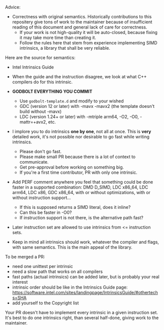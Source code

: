 Advice:

- Correctness with original semantics. Historically contributions to this repositery give tons of work to the maintainer because of insufficient reading of this document and general lack of care for correctness.
  * If your work is not high-quality it will be auto-closed, because fixing it may take more time than creating it.
  * Follow the rules here that stem from experience implementing SIMD intrinsics, a library that shall be very reliable.

Here are the source for semantics:
  - Intel Intrinsics Guide
  - When the guide and the instruction disagree, we look at what C++ compilers do 
    for this intrinsic.

- **GODBOLT EVERYTHING YOU COMMIT**
  * Use `godbolt-template.d` and modify to your wished
  * GDC (version 12 or later) with -mavx -mavx2 (the template doesn't build without -mavx)
  * LDC (version 1.24+ or later) with -mtriple arm64, -O2, -O0, -mattr=+avx2, etc. 


- I implore you to do intrinsics **one by one**, not all at once. This is **very** detailed work, it's not possible nor desirable to go fast while writing intrinsics. 
   * Please don't go fast. 
   * Please make small PR because there is a lot of context to communicate.
   * Get pre-approval before working on something big.
   * If you're a first time contributor, PR with only one intrinsic.

- Add PERF comment anywhere you feel that something could be done faster in a supported combination: DMD D_SIMD, LDC x86_64, LDC arm64, LDC x86, GDC x86_64, with or without optimizations, with or without instruction support... 
  * If this is supposed returns a SIMD literal, does it inline?
  * Can this be faster in -O0?
  * If instruction support is not there, is the alternative path fast?

- Later instruction set are allowed to use intrinsics from <= instruction sets.

- Keep in mind all intrinsics should work, whatever the compiler and flags, with same semantics. This is the main appeal of the library.


To be merged a PR:

- need one unittest per intrinsic
- need a slow path that works on all compilers
- fast paths (actual intrinsics) can be added later, but is probably your real interest
- intrinsic order should be like in the Intrinsics Guide page: https://software.intel.com/sites/landingpage/IntrinsicsGuide/#othertechs=SHA
- add yourself to the Copyright list

Your PR doesn't have to implement every intrinsic in a given instruction set. It's best to do one intrinsics right, than several half-done, giving work to the maintainer.